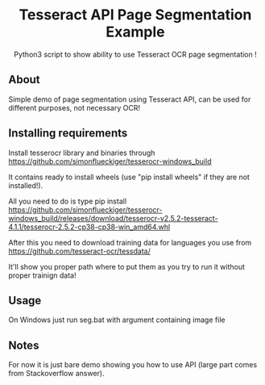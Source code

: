 <h1 align="center">Tesseract API Page Segmentation Example</h1>

  <p align="center">
    Python3 script to show ability to use Tesseract OCR page segmentation !
    <br />
    </p>

## About 

Simple demo of page segmentation using Tesseract API, can be used for different purposes, not necessary OCR!

## Installing requirements

Install tesserocr library and binaries through https://github.com/simonflueckiger/tesserocr-windows_build

It contains ready to install wheels (use "pip install wheels" if they are not installed!).

All you need to do is type pip install https://github.com/simonflueckiger/tesserocr-windows_build/releases/download/tesserocr-v2.5.2-tesseract-4.1.1/tesserocr-2.5.2-cp38-cp38-win_amd64.whl

After this you need to download training data for languages you use from https://github.com/tesseract-ocr/tessdata/ 

It'll show you proper path where to put them as you try to run it without proper trainign data!
   
## Usage

   On Windows just run seg.bat with argument containing image file

## Notes

For now it is just bare demo showing you how to use API (large part comes from Stackoverflow answer).